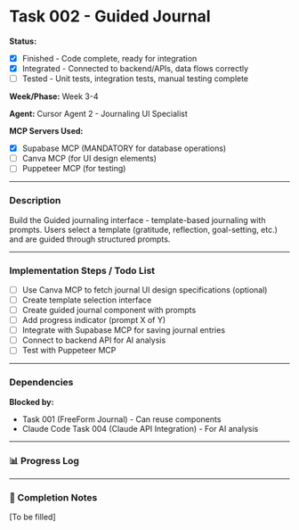 # Task 002 - Guided Journal

**Status:** 
- [X] Finished - Code complete, ready for integration
- [X] Integrated - Connected to backend/APIs, data flows correctly
- [ ] Tested - Unit tests, integration tests, manual testing complete

**Week/Phase:** Week 3-4

**Agent:** Cursor Agent 2 - Journaling UI Specialist

**MCP Servers Used:**
- [X] Supabase MCP (MANDATORY for database operations)
- [ ] Canva MCP (for UI design elements)
- [ ] Puppeteer MCP (for testing)

---

### Description

Build the Guided journaling interface - template-based journaling with prompts. Users select a template (gratitude, reflection, goal-setting, etc.) and are guided through structured prompts.

---

### Implementation Steps / Todo List

- [ ] Use Canva MCP to fetch journal UI design specifications (optional)
- [ ] Create template selection interface
- [ ] Create guided journal component with prompts
- [ ] Add progress indicator (prompt X of Y)
- [ ] Integrate with Supabase MCP for saving journal entries
- [ ] Connect to backend API for AI analysis
- [ ] Test with Puppeteer MCP

---

### Dependencies

**Blocked by:**
- Task 001 (FreeForm Journal) - Can reuse components
- Claude Code Task 004 (Claude API Integration) - For AI analysis

---

### 📊 Progress Log

---

### 🏁 Completion Notes

[To be filled]

